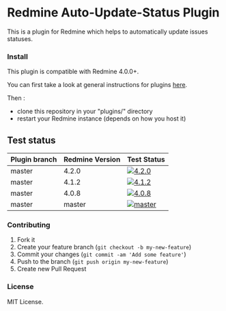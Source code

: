 # Redmine Auto-Update-Status Plugin

This is a plugin for Redmine which helps to automatically update issues statuses.


### Install

This plugin is compatible with Redmine 4.0.0+.

You can first take a look at general instructions for plugins [here](http://www.redmine.org/wiki/redmine/Plugins).

Then :
* clone this repository in your "plugins/" directory
* restart your Redmine instance (depends on how you host it)

## Test status

|Plugin branch| Redmine Version   | Test Status      |
|-------------|-------------------|------------------|
|master       | 4.2.0             | [![4.2.0][1]][5] |  
|master       | 4.1.2             | [![4.1.2][2]][5] |  
|master       | 4.0.8             | [![4.0.8][3]][5] |
|master       | master            | [![master][4]][5]|

[1]: https://github.com/nanego/redmine_auto_update_status/actions/workflows/4_2_0.yml/badge.svg
[2]: https://github.com/nanego/redmine_auto_update_status/actions/workflows/4_1_2.yml/badge.svg
[3]: https://github.com/nanego/redmine_auto_update_status/actions/workflows/4_0_8.yml/badge.svg
[4]: https://github.com/nanego/redmine_auto_update_status/actions/workflows/master.yml/badge.svg
[5]: https://github.com/nanego/redmine_auto_update_status/actions

### Contributing

1. Fork it
2. Create your feature branch (`git checkout -b my-new-feature`)
3. Commit your changes (`git commit -am 'Add some feature'`)
4. Push to the branch (`git push origin my-new-feature`)
5. Create new Pull Request

### License
MIT License.
